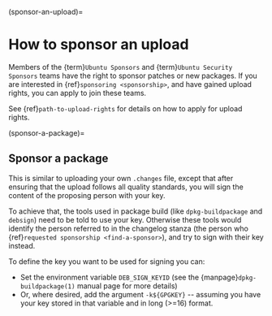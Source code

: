 (sponsor-an-upload)=
# How to sponsor an upload

Members of the {term}`Ubuntu Sponsors` and {term}`Ubuntu Security Sponsors`
teams have the right to sponsor patches or new packages. If you are interested
in {ref}`sponsoring <sponsorship>`, and have gained upload rights, you can
apply to join these teams.

See {ref}`path-to-upload-rights` for details on how to apply for upload rights.


(sponsor-a-package)=
## Sponsor a package

This is similar to uploading your own `.changes` file, except that after
ensuring that the upload follows all quality standards, you will sign the
content of the proposing person with your key.

To achieve that, the tools used in package build (like `dpkg-buildpackage`
and `debsign`) need to be told to use your key. Otherwise these tools would
identify the person referred to in the changelog stanza (the person who
{ref}`requested sponsorship <find-a-sponsor>`), and try to sign with their key
instead.

To define the key you want to be used for signing you can:

* Set the environment variable `DEB_SIGN_KEYID` (see the
  {manpage}`dpkg-buildpackage(1)` manual page for more details)
* Or, where desired, add the argument `-k${GPGKEY}` -- assuming you have your
  key stored in that variable and in long (>=16) format.


